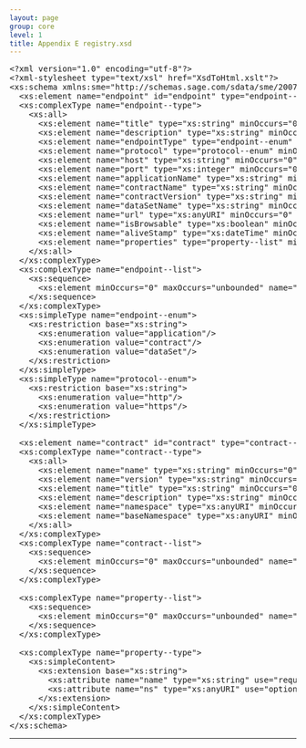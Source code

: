 ```yaml
---
layout: page
group: core
level: 1
title: Appendix E registry.xsd
---
```


<pre xmlns:jx="http://apache.org/cocoon/templates/jx/1.0" xmlns:ns="http://outerx.org/daisy/1.0">&lt;?xml version="1.0" encoding="utf-8"?&gt;
&lt;?xml-stylesheet type="text/xsl" href="XsdToHtml.xslt"?&gt;
&lt;xs:schema xmlns:sme="http://schemas.sage.com/sdata/sme/2007" targetNamespace="http://schemas.sage.com/sdata/registry/2009" elementFormDefault="qualified" xmlns:xs="http://www.w3.org/2001/XMLSchema" xmlns="http://schemas.sage.com/sdata/registry/2009"&gt;
  &lt;xs:element name="endpoint" id="endpoint" type="endpoint--type" sme:role="resourceKind" sme:pluralName="endpoints" sme:label="Endpoints" sme:canGet="true" sme:canPost="true" sme:canPut="true" sme:canDelete="true" sme:canPageNext="true" sme:canPagePrevious="true" sme:canPageIndex="true" sme:supportsETag="true" /&gt;
  &lt;xs:complexType name="endpoint--type"&gt;
    &lt;xs:all&gt;
      &lt;xs:element name="title" type="xs:string" minOccurs="0" maxOccurs="1" sme:isLocalized="true" sme:canSort="true" sme:canFilter="true" /&gt;
      &lt;xs:element name="description" type="xs:string" minOccurs="0" maxOccurs="1" sme:isLocalized="true" /&gt;
      &lt;xs:element name="endpointType" type="endpoint--enum" minOccurs="0" maxOccurs="1" sme:canSort="true" sme:canFilter="true" /&gt;
      &lt;xs:element name="protocol" type="protocol--enum" minOccurs="0" maxOccurs="1" sme:canSort="true" sme:canFilter="true" /&gt;
      &lt;xs:element name="host" type="xs:string" minOccurs="0" maxOccurs="1" sme:canSort="true" sme:canFilter="true" /&gt;
      &lt;xs:element name="port" type="xs:integer" minOccurs="0" maxOccurs="1" sme:canSort="true" sme:canFilter="true" /&gt;
      &lt;xs:element name="applicationName" type="xs:string" minOccurs="0" maxOccurs="1" sme:canSort="true" sme:canFilter="true" /&gt;
      &lt;xs:element name="contractName" type="xs:string" minOccurs="0" maxOccurs="1" nillable="true" sme:canSort="true" sme:canFilter="true" /&gt;
      &lt;xs:element name="contractVersion" type="xs:string" minOccurs="0" maxOccurs="1" nillable="true" sme:canSort="true" sme:canFilter="true" /&gt;
      &lt;xs:element name="dataSetName" type="xs:string" minOccurs="0" maxOccurs="1" nillable="true" sme:canSort="true" sme:canFilter="true" /&gt;
      &lt;xs:element name="url" type="xs:anyURI" minOccurs="0" maxOccurs="1" /&gt;
      &lt;xs:element name="isBrowsable" type="xs:boolean" minOccurs="0" maxOccurs="1" sme:canSort="true" sme:canFilter="true"/&gt;
      &lt;xs:element name="aliveStamp" type="xs:dateTime" minOccurs="0" maxOccurs="1" sme:canSort="true" sme:canFilter="true"/&gt;
      &lt;xs:element name="properties" type="property--list" minOccurs="0" maxOccurs="1" sme:canSort="true" sme:canFilter="true"/&gt;
    &lt;/xs:all&gt;
  &lt;/xs:complexType&gt;
  &lt;xs:complexType name="endpoint--list"&gt;
    &lt;xs:sequence&gt;
      &lt;xs:element minOccurs="0" maxOccurs="unbounded" name="endpoint" type="endpoint--type" /&gt;
    &lt;/xs:sequence&gt;
  &lt;/xs:complexType&gt;
  &lt;xs:simpleType name="endpoint--enum"&gt;
    &lt;xs:restriction base="xs:string"&gt;
      &lt;xs:enumeration value="application"/&gt;
      &lt;xs:enumeration value="contract"/&gt;
      &lt;xs:enumeration value="dataSet"/&gt;
    &lt;/xs:restriction&gt;
  &lt;/xs:simpleType&gt;
  &lt;xs:simpleType name="protocol--enum"&gt;
    &lt;xs:restriction base="xs:string"&gt;
      &lt;xs:enumeration value="http"/&gt;
      &lt;xs:enumeration value="https"/&gt;
    &lt;/xs:restriction&gt;
  &lt;/xs:simpleType&gt;

  &lt;xs:element name="contract" id="contract" type="contract--type" sme:role="resourceKind" sme:pluralName="contracts" sme:label="Contracts" sme:canGet="true" sme:canPost="true" sme:canPut="true" sme:canDelete="true" sme:canPageNext="true" sme:canPagePrevious="true" sme:canPageIndex="true" sme:supportsETag="true" /&gt;
  &lt;xs:complexType name="contract--type"&gt;
    &lt;xs:all&gt;
      &lt;xs:element name="name" type="xs:string" minOccurs="0" maxOccurs="1" sme:canSort="true" sme:canFilter="true" /&gt;
      &lt;xs:element name="version" type="xs:string" minOccurs="0" maxOccurs="1" sme:canSort="true" sme:canFilter="true" /&gt;
      &lt;xs:element name="title" type="xs:string" minOccurs="0" maxOccurs="1" sme:isLocalized="true" sme:canSort="true" sme:canFilter="true" /&gt;
      &lt;xs:element name="description" type="xs:string" minOccurs="0" maxOccurs="1" /&gt;
      &lt;xs:element name="namespace" type="xs:anyURI" minOccurs="0" maxOccurs="1" sme:canSort="true" sme:canFilter="true" /&gt;
      &lt;xs:element name="baseNamespace" type="xs:anyURI" minOccurs="0" maxOccurs="1" sme:canSort="true" sme:canFilter="true" /&gt;
    &lt;/xs:all&gt;
  &lt;/xs:complexType&gt;
  &lt;xs:complexType name="contract--list"&gt;
    &lt;xs:sequence&gt;
      &lt;xs:element minOccurs="0" maxOccurs="unbounded" name="endpoint" type="endpoint--type" /&gt;
    &lt;/xs:sequence&gt;
  &lt;/xs:complexType&gt;

  &lt;xs:complexType name="property--list"&gt;
    &lt;xs:sequence&gt;
      &lt;xs:element minOccurs="0" maxOccurs="unbounded" name="property" type="property--type"/&gt;
    &lt;/xs:sequence&gt;
  &lt;/xs:complexType&gt;

  &lt;xs:complexType name="property--type"&gt;
    &lt;xs:simpleContent&gt;
      &lt;xs:extension base="xs:string"&gt;
        &lt;xs:attribute name="name" type="xs:string" use="required"/&gt;
        &lt;xs:attribute name="ns" type="xs:anyURI" use="optional"/&gt;
      &lt;/xs:extension&gt;
    &lt;/xs:simpleContent&gt;
  &lt;/xs:complexType&gt;
&lt;/xs:schema&gt;</pre>

* * *
